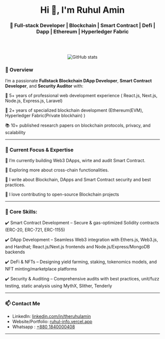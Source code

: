 <h1 align="center">Hi 👋, I'm Ruhul Amin</h1>
<h3 align="center">🚀 Full-stack Developer | Blockchain | Smart Contract | Defi | Dapp | Ethereum | Hyperledger Fabric </h3>


<br/>
<br/> 

<p align="center">
  <img src="https://github-readme-stats.vercel.app/api?username=ruhulamin1398&show_icons=true&theme=react " alt="GitHub stats" />
</p>


### 🧠 Overview
I’m a passionate **Fullstack Blockchain DApp Developer**, **Smart Contract Developer**, and **Security Auditor** with:

🧪 5+ years of professional web development experience ( React.js, Next.js, Node.js, Express.js, Laravel)

🔗 2+ years of specialized blockchain development (Ethereum(EVM), Hyperledger Fabric(Private blockhain) )

📚 10+ published research papers on blockchain protocols, privacy, and scalability
 




---

### 🧠 Current Focus & Expertise

🔭 I’m currently building Web3 DApps, wirte and audit Smart Contract. 

🌱 Exploring more about cross-chain functionalities.  

🧾 I write about Blockchain, DApps and Smart Contract security and best practices.  

🧩 I love contributing to open-source Blockchain projects

---


### 🚀 Core Skills:

✔️ Smart Contract Development – Secure & gas-optimized Solidity contracts (ERC-20, ERC-721, ERC-1155)

✔️ DApp Development – Seamless Web3 integration with Ethers.js, Web3.js, and Hardhat; React.js/Next.js frontends and Node.js/Express/MongoDB backends

✔️ DeFi & NFTs – Designing yield farming, staking, tokenomics models, and NFT minting/marketplace platforms

✔️ Security & Auditing – Comprehensive audits with best practices, unit/fuzz testing, static analysis using MythX, Slither, Tenderly

---
 

### 📫 Contact Me

- LinkedIn: [linkedin.com/in/theruhulamin](https://linkedin.com/in/theruhulamin)
- Website/Portfolio: [ruhul-info.vercel.app](https://ruhul-info.vercel.app/)
- Whatsapp : [+880 1840000408](https://wa.me/8801840000408)

---
